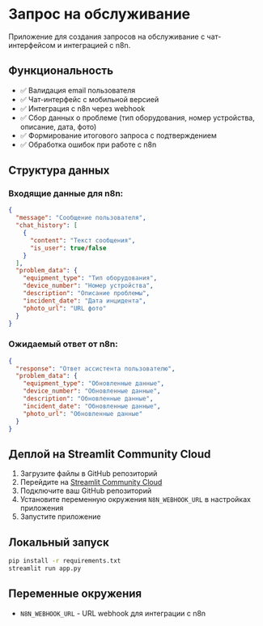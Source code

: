 # Запрос на обслуживание

Приложение для создания запросов на обслуживание с чат-интерфейсом и интеграцией с n8n.

## Функциональность

- ✅ Валидация email пользователя
- ✅ Чат-интерфейс с мобильной версией
- ✅ Интеграция с n8n через webhook
- ✅ Сбор данных о проблеме (тип оборудования, номер устройства, описание, дата, фото)
- ✅ Формирование итогового запроса с подтверждением
- ✅ Обработка ошибок при работе с n8n

## Структура данных

### Входящие данные для n8n:
```json
{
  "message": "Сообщение пользователя",
  "chat_history": [
    {
      "content": "Текст сообщения",
      "is_user": true/false
    }
  ],
  "problem_data": {
    "equipment_type": "Тип оборудования",
    "device_number": "Номер устройства", 
    "description": "Описание проблемы",
    "incident_date": "Дата инцидента",
    "photo_url": "URL фото"
  }
}
```

### Ожидаемый ответ от n8n:
```json
{
  "response": "Ответ ассистента пользователю",
  "problem_data": {
    "equipment_type": "Обновленные данные",
    "device_number": "Обновленные данные",
    "description": "Обновленные данные", 
    "incident_date": "Обновленные данные",
    "photo_url": "Обновленные данные"
  }
}
```

## Деплой на Streamlit Community Cloud

1. Загрузите файлы в GitHub репозиторий
2. Перейдите на [Streamlit Community Cloud](https://share.streamlit.io/)
3. Подключите ваш GitHub репозиторий
4. Установите переменную окружения `N8N_WEBHOOK_URL` в настройках приложения
5. Запустите приложение

## Локальный запуск

```bash
pip install -r requirements.txt
streamlit run app.py
```

## Переменные окружения

- `N8N_WEBHOOK_URL` - URL webhook для интеграции с n8n
